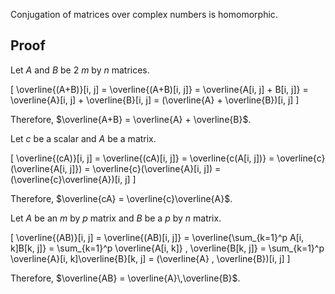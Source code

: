Conjugation of matrices over complex numbers is homomorphic.

## Proof

Let $A$ and $B$ be 2 $m$ by $n$ matrices.

\[ \overline{(A+B)}[i, j]
= \overline{(A+B)[i, j]}
= \overline{A[i, j] + B[i, j]}
= \overline{A}[i, j] + \overline{B}[i, j]
= (\overline{A} + \overline{B})[i, j] \]

Therefore, $\overline{A+B} = \overline{A} + \overline{B}$.

Let $c$ be a scalar and $A$ be a matrix.

\[ \overline{(cA)}[i, j]
= \overline{(cA)[i, j]}
= \overline{c(A[i, j])}
= \overline{c}(\overline{A[i, j]})
= \overline{c}(\overline{A}[i, j])
= (\overline{c}\overline{A})[i, j] \]

Therefore, $\overline{cA} = \overline{c}\overline{A}$.

Let $A$ be an $m$ by $p$ matrix and $B$ be a $p$ by $n$ matrix.

\[ \overline{(AB)}[i, j]
= \overline{(AB)[i, j]}
= \overline{\sum_{k=1}^p A[i, k]B[k, j]}
= \sum_{k=1}^p \overline{A[i, k]} \, \overline{B[k, j]}
= \sum_{k=1}^p \overline{A}[i, k]\overline{B}[k, j]
= (\overline{A} \, \overline{B})[i, j] \]

Therefore, $\overline{AB} = \overline{A}\,\overline{B}$.
